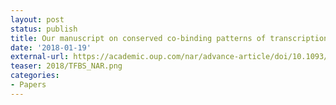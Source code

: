 ```yaml
---
layout: post
status: publish
title: Our manuscript on conserved co-binding patterns of transcription factors is published in NAR!
date: '2018-01-19'
external-url: https://academic.oup.com/nar/advance-article/doi/10.1093/nar/gky018/4817398
teaser: 2018/TFBS_NAR.png
categories:
- Papers
---
```



